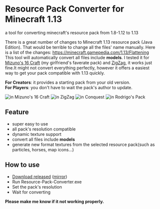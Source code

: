 # Resource Pack Converter for Minecraft 1.13
a tool for converting minecraft's resource pack from 1.8-1.12 to 1.13

There is a great number of changes to Minecraft 1.13 resource pack (Java Edition). That would be terrible to change all the files' name manually. Here is a list of the changes: https://minecraft.gamepedia.com/1.13/Flattening </br>
This tool will automatically convert all files include **models**. I tested it for [Mizuno's 16 Craft](https://www.planetminecraft.com/texture_pack/mizunos-16-craft/) (my girlfriend's faverate pack) and [ZigZag](http://www.jmckiernan.com/), it works just fine.It might not convert everything perfectly, however it offers a easiest way to get your pack compatible with 1.13 quickly.

**For Creators**: it provides a starting pack from your old version.</br>
**For Players**: you don't have to wait the pack's author to update.</br>

![in Mizuno's 16 Craft](https://github.com/icrdr/Resource-Pack-Converter/raw/master/img/4.png)
![in ZigZag](https://github.com/icrdr/Resource-Pack-Converter/raw/master/img/3.png)
![in Conquest](https://github.com/icrdr/Resource-Pack-Converter/raw/master/img/1.png)
![in Rodrigo's Pack ](https://github.com/icrdr/Resource-Pack-Converter/raw/master/img/2.png)

## Feature
- super easy to use
- all pack's resolution compatible
- dynamic texture support
- convert all files include **models**
- generate new format textures from the selected resource pack(such as particles, horses, map icons...)

## How to use
- [Download released](https://github.com/icrdr/Resource-Pack-Converter/releases/) ([mirror](https://www.dropbox.com/sh/a3uvn4e6neres0a/AABzY3vAp4eTEmC7pUR6Pk0Fa?dl=0))
- Run Resource-Pack-Converter.exe
- Set the pack's resolution
- Wait for converting

**Please make me know if it not working properly.**
